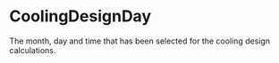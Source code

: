 CoolingDesignDay
================

The month, day and time that has been selected for the cooling design calculations.
